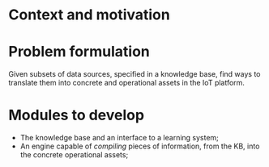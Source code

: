 # Context and motivation

# Problem formulation
Given subsets of data sources, specified in a knowledge base, find ways to translate them into concrete and operational assets in the IoT platform.

# Modules to develop
* The knowledge base and an interface to a learning system;
* An engine capable of <i>compiling</i> pieces of information, from the KB, into the concrete operational assets;

